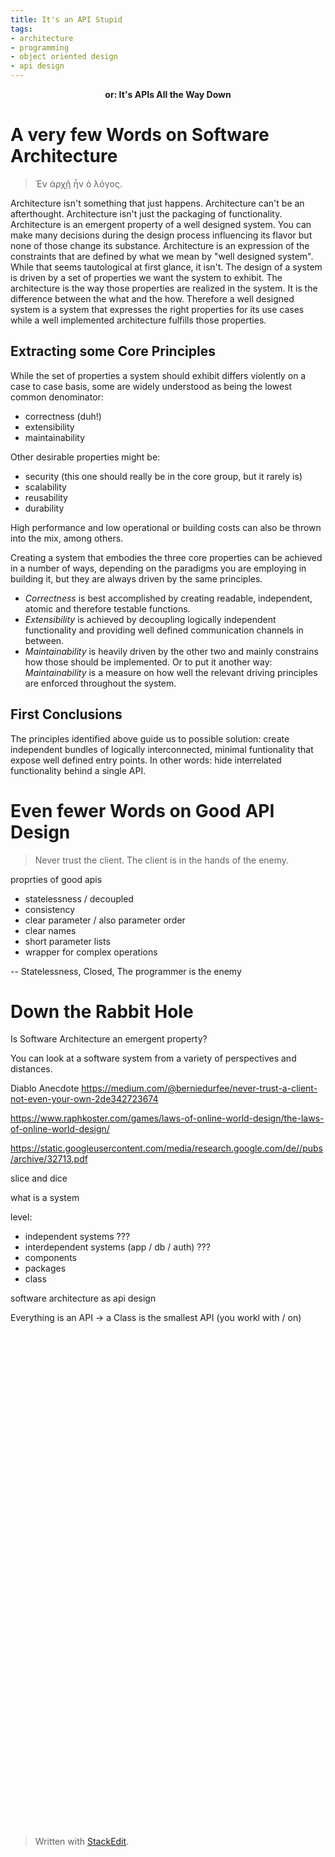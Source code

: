 ```yaml
---
title: It's an API Stupid 
tags:
- architecture
- programming
- object oriented design
- api design
---
```

<center><b>or: It's APIs All the Way Down</b></center>

# A very few Words on Software Architecture
> Ἐν ἀρχῇ ἦν ὁ λόγος.

Architecture isn't something that just happens. Architecture can't be an afterthought. Architecture isn't just the packaging of functionality. Architecture is an emergent property of a well designed system. You can make many decisions during the design process influencing its flavor but none of those change its substance. 
Architecture is an expression of the constraints that are defined by what we mean by "well designed system". While that seems tautological at first glance, it isn't. The design of a system is driven by a set of properties we want the system to exhibit. The architecture is the way those properties are realized in the system. It is the difference between the what and the how. Therefore a well designed system is a system that expresses the right properties for its use cases while a well implemented architecture fulfills those properties.

## Extracting some Core Principles

While the set of properties a system should exhibit differs violently on a case to case basis, some are widely understood as being the lowest common denominator:
- correctness (duh!)
- extensibility
- maintainability

Other desirable properties might be:
- security (this one should really be in the core group, but it rarely is)
- scalability
- reusability
- durability

High performance and low operational or building costs can also be thrown into the mix, among others.

Creating a system that embodies the three core properties can be achieved in a number of ways, depending on the paradigms you are employing in building it, but they are always driven by the same principles.

- _Correctness_ is best accomplished by creating readable, independent, atomic and therefore testable functions.
- _Extensibility_ is achieved by decoupling logically independent functionality and providing well defined communication channels in between.
- _Maintainability_ is heavily driven by the other two and mainly constrains how those should be implemented. Or to put it another way: _Maintainability_ is a measure on how well the relevant driving principles are enforced throughout the system.

## First Conclusions

The principles identified above guide us to possible solution: create independent bundles of logically interconnected, minimal funtionality that expose well defined entry points. In other words: hide interrelated functionality behind a single API.

# Even fewer Words on Good API Design
>Never trust the client. The client is in the hands of the enemy.

proprties of good apis
- statelessness / decoupled
- consistency
- clear parameter / also parameter order
- clear names
- short parameter lists
- wrapper for complex operations

-- Statelessness, Closed, The programmer is the enemy



# Down the Rabbit Hole 









Is Software Architecture an emergent property?

You can look at a software system from a variety of perspectives and distances.


Diablo Anecdote
https://medium.com/@berniedurfee/never-trust-a-client-not-even-your-own-2de342723674

https://www.raphkoster.com/games/laws-of-online-world-design/the-laws-of-online-world-design/
<image source="http://rosettacode.org/mw/images/d/d7/Fractal_tree.svg" />


https://static.googleusercontent.com/media/research.google.com/de//pubs/archive/32713.pdf


slice and dice

what is a system


level:
- independent systems ???
- interdependent systems (app / db / auth)  ???
- components 
- packages
- class



software architecture as api design


Everything is an API
-> a Class is the smallest API (you workl with / on)



<svg xmlns="http://www.w3.org/2000/svg"   
 xmlns:xlink="http://www.w3.org/1999/xlink"  
 width="400" height="320">  
  <style type="text/css"><![CDATA[  
 line { stroke: black; stroke-width: .05; }  
 circle { fill: black; }  
 ]]></style>  
   
<defs>  
  <g id="stem"> <line x1="0" y1="0" x2="0" y2="-1"/> </g>  
   
  <g id="l0"><use xlink:href="#stem"/></g>  
  <!-- These are identical except for the id and href. -->  
  <g id="l1"> <use xlink:href="#l0" transform="translate(0, -1) rotate(-35) scale(.7)"/>  
              <use xlink:href="#l0" transform="translate(0, -1) rotate(+35) scale(.7)"/>  
              <use xlink:href="#stem"/></g>  
  <g id="l2"> <use xlink:href="#l1" transform="translate(0, -1) rotate(-35) scale(.7)"/>  
              <use xlink:href="#l1" transform="translate(0, -1) rotate(+35) scale(.7)"/>  
              <use xlink:href="#stem"/></g>  
  <g id="l3"> <use xlink:href="#l2" transform="translate(0, -1) rotate(-35) scale(.7)"/>  
              <use xlink:href="#l2" transform="translate(0, -1) rotate(+35) scale(.7)"/>  
              <use xlink:href="#stem"/></g>  
  <g id="l4"> <use xlink:href="#l3" transform="translate(0, -1) rotate(-35) scale(.7)"/>  
              <use xlink:href="#l3" transform="translate(0, -1) rotate(+35) scale(.7)"/>  
              <use xlink:href="#stem"/></g>  
  <g id="l5"> <use xlink:href="#l4" transform="translate(0, -1) rotate(-35) scale(.7)"/>  
              <use xlink:href="#l4" transform="translate(0, -1) rotate(+35) scale(.7)"/>  
              <use xlink:href="#stem"/></g>  
  <g id="l6"> <use xlink:href="#l5" transform="translate(0, -1) rotate(-35) scale(.7)"/>  
              <use xlink:href="#l5" transform="translate(0, -1) rotate(+35) scale(.7)"/>  
              <use xlink:href="#stem"/></g>  
  <g id="l7"> <use xlink:href="#l6" transform="translate(0, -1) rotate(-35) scale(.7)"/>  
              <use xlink:href="#l6" transform="translate(0, -1) rotate(+35) scale(.7)"/>  
              <use xlink:href="#stem"/></g>  
  <g id="l8"> <use xlink:href="#l7" transform="translate(0, -1) rotate(-35) scale(.7)"/>  
              <use xlink:href="#l7" transform="translate(0, -1) rotate(+35) scale(.7)"/>  
              <use xlink:href="#stem"/></g>  
  <g id="l9"> <use xlink:href="#l8" transform="translate(0, -1) rotate(-35) scale(.7)"/>  
              <use xlink:href="#l8" transform="translate(0, -1) rotate(+35) scale(.7)"/>  
              <use xlink:href="#stem"/></g>  
</defs>  
   
<g transform="translate(200, 320) scale(100)">  
  <use xlink:href="#l9"/>  
</g>  
   
</svg>



> Written with [StackEdit](https://stackedit.io/).
<!--stackedit_data:
eyJoaXN0b3J5IjpbMTUxODI3MDY4NCwtODg5NDc3MzM3LC0xOT
AxMDcxMTg0LDE2MjU0NDQ4MjQsLTEwMDQ5NjAwMTUsLTcyNjY2
NDU1LC0xODkyNjgxMTA5LC04MTk3Mjg5NjAsLTEzMDAxMDU0MT
IsMTgyNDA4MTgyLDM5NjYyNjQ2NywyMTA0MTg0NjA1LC0zMzE3
MTE1NjcsMjA4MDU5MDg1OCw1OTk2MTM2NTksLTIwNjgyNDY0Ni
wzNzE4NTAyMzMsLTIxMjI2MTA2MjksLTEyODU5NDc0MDgsNjY4
NzY0MTA2XX0=
-->